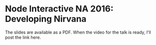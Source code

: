 # Node Interactive NA 2016: Developing Nirvana 

The slides are available as a PDF. When the video for the talk is ready, I'll post the link here.
